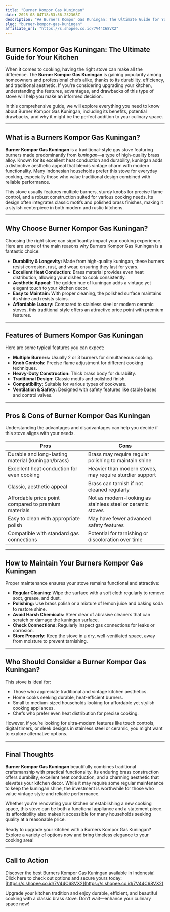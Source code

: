 ```yaml
---
title: "Burner Kompor Gas Kuningan"
date: 2025-08-04T18:53:56.232368Z
description: "## Burners Kompor Gas Kuningan: The Ultimate Guide for Your Kitchen..."
slug: "burner-kompor-gas-kuningan"
affiliate_url: "https://s.shopee.co.id/7V44C68VX2"
---
```

## Burners Kompor Gas Kuningan: The Ultimate Guide for Your Kitchen

When it comes to cooking, having the right stove can make all the difference. The **Burner Kompor Gas Kuningan** is gaining popularity among homeowners and professional chefs alike, thanks to its durability, efficiency, and traditional aesthetic. If you're considering upgrading your kitchen, understanding the features, advantages, and drawbacks of this type of stove will help you make an informed decision.

In this comprehensive guide, we will explore everything you need to know about Burner Kompor Gas Kuningan, including its benefits, potential drawbacks, and why it might be the perfect addition to your culinary space.

---

## What is a Burners Kompor Gas Kuningan?

**Burner Kompor Gas Kuningan** is a traditional-style gas stove featuring burners made predominantly from *kuningan*—a type of high-quality brass alloy. Known for its excellent heat conduction and durability, kuningan adds a distinctive aesthetic appeal that blends vintage charm with modern functionality. Many Indonesian households prefer this stove for everyday cooking, especially those who value traditional design combined with reliable performance.

This stove usually features multiple burners, sturdy knobs for precise flame control, and a robust construction suited for various cooking needs. Its design often integrates classic motifs and polished brass finishes, making it a stylish centerpiece in both modern and rustic kitchens.

---

## Why Choose Burner Kompor Gas Kuningan?

Choosing the right stove can significantly impact your cooking experience. Here are some of the main reasons why Burners Kompor Gas Kuningan is a fantastic choice:

- **Durability & Longevity:** Made from high-quality kuningan, these burners resist corrosion, rust, and wear, ensuring they last for years.
- **Excellent Heat Conduction:** Brass material provides even heat distribution, allowing your dishes to cook consistently.
- **Aesthetic Appeal:** The golden hue of kuningan adds a vintage yet elegant touch to your kitchen decor.
- **Easy to Maintain:** With proper cleaning, the polished surface maintains its shine and resists stains.
- **Affordable Luxury:** Compared to stainless steel or modern ceramic stoves, this traditional style offers an attractive price point with premium features.

---

## Features of Burners Kompor Gas Kuningan

Here are some typical features you can expect:

- **Multiple Burners:** Usually 2 or 3 burners for simultaneous cooking.
- **Knob Controls:** Precise flame adjustment for different cooking techniques.
- **Heavy-Duty Construction:** Thick brass body for durability.
- **Traditional Design:** Classic motifs and polished finish.
- **Compatibility:** Suitable for various types of cookware.
- **Ventilation & Safety:** Designed with safety features like stable bases and control valves.

---

## Pros & Cons of Burner Kompor Gas Kuningan

Understanding the advantages and disadvantages can help you decide if this stove aligns with your needs.

| **Pros**                                           | **Cons**                                           |
|-----------------------------------------------------|---------------------------------------------------|
| Durable and long-lasting material (kuningan/brass) | Brass may require regular polishing to maintain shine |
| Excellent heat conduction for even cooking        | Heavier than modern stoves, may require sturdier support |
| Classic, aesthetic appeal                          | Brass can tarnish if not cleaned regularly        |
| Affordable price point compared to premium materials | Not as modern-looking as stainless steel or ceramic stoves |
| Easy to clean with appropriate polish               | May have fewer advanced safety features           |
| Compatible with standard gas connections            | Potential for tarnishing or discoloration over time |

---

## How to Maintain Your Burners Kompor Gas Kuningan

Proper maintenance ensures your stove remains functional and attractive:

- **Regular Cleaning:** Wipe the surface with a soft cloth regularly to remove soot, grease, and dust.
- **Polishing:** Use brass polish or a mixture of lemon juice and baking soda to restore shine.
- **Avoid Harsh Chemicals:** Steer clear of abrasive cleaners that can scratch or damage the kuningan surface.
- **Check Connections:** Regularly inspect gas connections for leaks or corrosion.
- **Store Properly:** Keep the stove in a dry, well-ventilated space, away from moisture to prevent tarnishing.

---

## Who Should Consider a Burner Kompor Gas Kuningan?

This stove is ideal for:

- Those who appreciate traditional and vintage kitchen aesthetics.
- Home cooks seeking durable, heat-efficient burners.
- Small to medium-sized households looking for affordable yet stylish cooking appliances.
- Chefs who prefer even heat distribution for precise cooking.

However, if you’re looking for ultra-modern features like touch controls, digital timers, or sleek designs in stainless steel or ceramic, you might want to explore alternative options.

---

## Final Thoughts

**Burner Kompor Gas Kuningan** beautifully combines traditional craftsmanship with practical functionality. Its enduring brass construction offers durability, excellent heat conduction, and a charming aesthetic that elevates your kitchen decor. While it may require some regular maintenance to keep the kuningan shine, the investment is worthwhile for those who value vintage style and reliable performance.

Whether you're renovating your kitchen or establishing a new cooking space, this stove can be both a functional appliance and a statement piece. Its affordability also makes it accessible for many households seeking quality at a reasonable price.

Ready to upgrade your kitchen with a Burners Kompor Gas Kuningan? Explore a variety of options now and bring timeless elegance to your cooking area!

---

## Call to Action

Discover the best Burners Kompor Gas Kuningan available in Indonesia! Click here to check out options and secure yours today: [https://s.shopee.co.id/7V44C68VX2](https://s.shopee.co.id/7V44C68VX2)

Upgrade your kitchen tradition and enjoy durable, efficient, and beautiful cooking with a classic brass stove. Don’t wait—enhance your culinary space now!